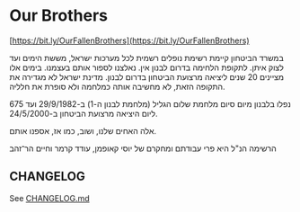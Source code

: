 # Our Brothers

[https://bit.ly/OurFallenBrothers](https://bit.ly/OurFallenBrothers)

במשרד הביטחון קיימת רשימת נופלים רשמית לכל מערכות ישראל, מששת הימים ועד לצוק
איתן. לתקופת הלחימה בדרום לבנון אין. נאלצנו לספור אותם בעצמנו. בימים אלו
מציינים 20 שנים ליציאה מרצועת הביטחון בדרום לבנון. מדינת ישראל לא מגדירה את
התקופה הזאת, לא מחשיבה אותה כמלחמה ולא סופרת את חלליה.

675 נפלו בלבנון מיום סיום מלחמת שלום הגליל (מלחמת לבנון ה-1) ב-29/9/1982 ועד
ליום היציאה מרצועת הביטחון ב-24/5/2000.

אלה האחים שלנו, ושוב, כמו אז, אספנו אותם.

הרשימה הנ"ל היא פרי עבודתם ומחקרם של יוסי קאופמן, עודד קרמר וחיים הר־זהב

## CHANGELOG

See [CHANGELOG.md](https://github.com/ErezNagar/our-brothers/blob/master/CHANGELOG.md)
